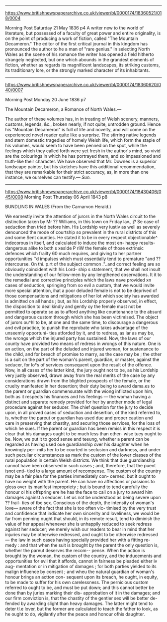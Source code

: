 


---

https://www.britishnewspaperarchive.co.uk/viewer/bl/0000174/18360521/018/0004

Morning Post
Saturday 21 May 1836
p4
A writer new to the world of literature, but possessed of a faculty of great power and entire originality, is on the point of producing a work of fiction, called "The Mountain Decameron." The editor of the first critical journal in this kingdom has pronounced the author to he a man of "rare genius." In selecting North Wales as the scene of his romance the writer has opened a field hitherto strangely neglected, but one which abounds in the grandest elements of fiction, whether as regards its magnificent landscapes, its striking customs, its traditionary lore, or the strongly marked character of its inhabitants.


---

https://www.britishnewspaperarchive.co.uk/viewer/bl/0000174/18360620/040/0007

Morning Post
Monday 20 June 1836
p7

The Mountain Decameron, a Romance of North Wales.—

The author of these volumes has, in in treating of Welsh scenery, manners, customs, legends, &c., broken nearly, if not quite, untrodden ground. Hence his "Mountain Decameron" is full of life and novelty, and will come on the experienced novel reader quite like a surprise.  The stirring native legends and stern domestic tragedies of homely Welsh life, which form the staple of his volumes, would seem to have been penned on the spot, while the feelings which they called forth were yet fresh in the author's mind, so vivid are the colourings in which he has portrayed them, and so impassioned and truth-like their character. We have observed that Mr. Downes is a superior landscape painter, but his sketches have this additional recommendation, that they are remarkable for their strict accuracy, as, in more than one instance, we ourselves can testify.— *Sun.*

---
https://www.britishnewspaperarchive.co.uk/viewer/bl/0000174/18430406/045/0008
Morning Post
Thursday 06 April 1843
p8

BUNDLING IN WALES (From the Carnarvon Herald.) 

We earnestly invite the attention of jurors in the North Wales circuit to the distinction taken by Mr ?? Williams, in this town on Friday lav., j? Se case of seduction then tried before him. His Lordship very iustlv as well as severely denounced the mode of courtship so prevalent in the rural districts of this and some Sent counties. He stated it to be in every respect objectionable^ indecorous in itself, and calculated to induce the most en- happy results-dangerous alike to both s xes!de P riW the female of those extrinsic defences which frailty 60 much requires, and giving to her partner opportunities ™d impulses which must essentially tend to premature "and ?? intercourse. On thi. p.rt of the subject common ."..and correct feeling are so obviously coincident with his Lord- ship s statement, that we shall not insult the understanding of our fellow-men by any lengthened observations. It it to the remedial and corrective principles which the laws nave provided xn cases of seduction, springing from so evil a custom, that we would invite more special attention, ihat a poor deluded female is not to be deprived of those compensations and mitigations of her lot which society has awarded is admitted on all hands ; but, as his Lordship properly observed, in effect, the disposition to deal kindly and gently oy the female must not be permitted to operate so as to afford anything like countenance to the absurd and dangerous custom through which she has been victimised. The object of jurors ou^hl to be, at one and the same time, to discourage a dangerous and evil practice, to punish the reprobate who takes advantage of the unseemly opportuni- ties atforded by it, and to redress, as lar as may be, the wrongs which the injured party has sustained. Now, the laws of our county have provided two means of redress in wrongs of this nature. One is an action, on the part of the deluded and injured woman, for sustenance to the child, and for breach of promise to marry, as the case may be ; the other is a suit on the part of the woman's parent, guardian, or master, against the seducer, for lo*s of services consequent upon the result of the offence. Now, in all cases of the latter kind, the jury ought not to be, as his Lordship very justly observed, drawn away from the real merits of the case by any considerations drawn from the blighted prospects of the female, or the cruelty manifested in her desertion; their duty being to award dama.es to the parent or guardian commensurate with the wiong inflicted upon him, both as it respects his finances and his feelings — the woman having a distinct and separate remedy provided for her by another mode of legal procedure against her seducer. The chief question for the jury to decide upon, in all proved cases of seduction and desertion, of the kind referred to, is, whether the pareut or guardian has used due and proper caution and care in preserving that chastity, and securing those services, for the loss of which he sues. If the parent or guardian has been remiss in this respect it is clear that his damages ought to be much less than other- wise tuey ought to be. Now, we put it to good sense and teeung, whether a parent can be regarded as having used oue guardianship over his daughter when he knowingly per- mits her to be courted in seclusion and darkness, and under such peculiar circumstances as mark the custom of the lower classes of the rural population in certain Welsh districts. We think that due guardianship cannot have been observed in such cases ; and, therefore, that the puent isnot enti- tled to a large amount of recompense. The custom of the country may be a fair plea for the parties immediately con- cerned, but it ought to have no weight with the parent. He can have no affections or passions to gloss over its manifest impropriety ; but is bound to tend carefully the honour ol his offspring ere he has the face to call on a jury to award him damages against a seducer. Let us not be understood as being severe upon ?? frail- ties of tbe sex. Conscious of the depth, the intensity of woman's love— aware of the fact that she is too often vic- timised by the very trust and confidence that indicate her own sincerity and loveliness, we would be far from penning ought that should, in its remote result, tend to diminish the value of her appeal whenever she is unhappily reduced to seek redress against her seducer; we merely wish our readers to bear in mind that her injuries may be otherwise redressed, and ought to be otherwise redressed— the law in such cases having specially provided her with a fitting re- medy : and that when the suit is brought by the parent the only question is, whether the pareut deserves the recom-- pense. When the action is brought by the woman, the custom of the country, and the inducements and opportunities for evil that it affords, cannot in fairness be pleaded either iv aug- mentation or in mitigation of damages ; for both parties yielded to its malign influence by consent ; and wheu the natural guardian of woman's honour brings an actton con- sequent upon its breach, he ought, in equity, to be made to suffer for his own carelessness. The pernicious custom referred to ought to be, and must be put down; and this cannot better be done than by juries marking their dis- approbation of it in the damages; and our firm conviction is, that the chastity of the gentler sex will be better de- fended by awarding slight than heavy damages. The latter might tend to deter tl.e lover, but the former are calculated to teach the father to look, as he ought to do, vigilantly after the peace and honour ofhis daughter. 